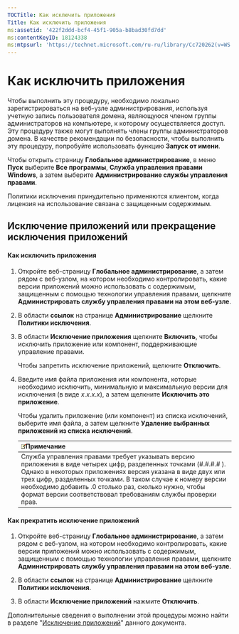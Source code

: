 ```yaml
---
TOCTitle: Как исключить приложения
Title: Как исключить приложения
ms:assetid: '422f2ddd-bcf4-45f1-905a-b8bad30fd7dd'
ms:contentKeyID: 18124338
ms:mtpsurl: 'https://technet.microsoft.com/ru-ru/library/Cc720262(v=WS.10)'
---
```


Как исключить приложения
========================

Чтобы выполнить эту процедуру, необходимо локально зарегистрироваться на веб-узле администрирования, используя учетную запись пользователя домена, являющуюся членом группы администраторов на компьютере, к которому осуществляется доступ. Эту процедуру также могут выполнять члены группы администраторов домена. В качестве рекомендации по безопасности, чтобы выполнить эту процедуру, попробуйте использовать функцию **Запуск от имени**.

Чтобы открыть страницу **Глобальное администрирование**, в меню **Пуск** выберите **Все программы**, **Служба управления правами Windows**, а затем выберите **Администрирование службы управления правами**.

Политики исключения принудительно применяются клиентом, когда лицензия на использование связана с защищенным содержимым.

Исключение приложений или прекращение исключения приложений
-----------------------------------------------------------

#### Как исключить приложения

1.  Откройте веб-страницу **Глобальное администрирование**, а затем рядом с веб-узлом, на котором необходимо контролировать, какие версии приложений можно использовать с содержимым, защищенным с помощью технологии управления правами, щелкните **Администрировать службу управления правами на этом веб-узле**.

2.  В области **ссылок** на странице **Администрирование** щелкните **Политики исключения**.

3.  В области **Исключение приложения** щелкните **Включить**, чтобы исключить приложение или компонент, поддерживающие управление правами.

    Чтобы запретить исключение приложений, щелкните **Отключить**.

4.  Введите имя файла приложения или компонента, которые необходимо исключить, минимальную и максимальную версии для исключения (в виде *x*.*x*.*x*.*x*), а затем щелкните **Исключить это приложение**.

    Чтобы удалить приложение (или компонент) из списка исключений, выберите имя файла, а затем щелкните **Удаление выбранных приложений из списка исключений**.

    | ![](/security-updates/images/Cc720262.note(WS.10).gif)Примечание                                                                                                                                                                                                                                                                                                 |
    |-----------------------------------------------------------------------------------------------------------------------------------------------------------------------------------------------------------------------------------------------------------------------------------------------------------------------------------------------------------------------------|
    | Служба управления правами требует указывать версию приложения в виде четырех цифр, разделенных точками (\#.\#.\#.\# ). Однако в некоторых приложениях версия указана в виде двух или трех цифр, разделенных точками. В таком случае к номеру версии необходимо добавить .0 столько раз, сколько нужно, чтобы формат версии соответствовал требованиям службы проверки прав. |

#### Как прекратить исключение приложений

1.  Откройте веб-страницу **Глобальное администрирование**, а затем рядом с веб-узлом, на котором необходимо контролировать, какие версии приложений можно использовать с содержимым, защищенным с помощью технологии управления правами, щелкните **Администрировать службу управления правами на этом веб-узле**.

2.  В области **ссылок** на странице **Администрирование** щелкните **Политики исключения**.

3.  В области **Исключение приложений** нажмите **Отключить**.

Дополнительные сведения о выполнении этой процедуры можно найти в разделе "[Исключение приложений](https://technet.microsoft.com/b68ae4b2-b9ba-44ae-90cb-c88df600ec86)" данного документа.
